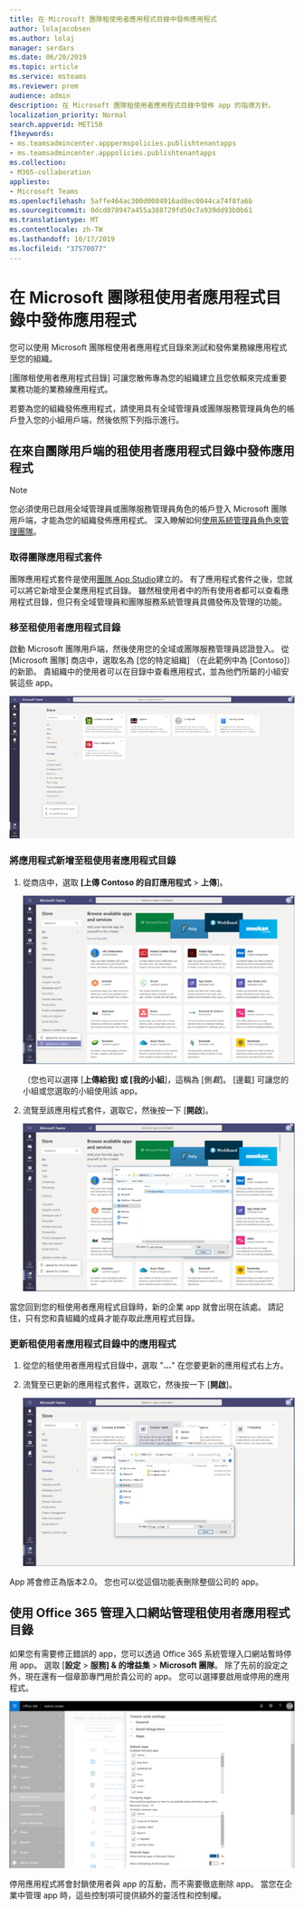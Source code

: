 ```yaml
---
title: 在 Microsoft 團隊租使用者應用程式目錄中發佈應用程式
author: lolajacobsen
ms.author: lolaj
manager: serdars
ms.date: 06/20/2019
ms.topic: article
ms.service: msteams
ms.reviewer: prem
audience: admin
description: 在 Microsoft 團隊租使用者應用程式目錄中發佈 app 的指導方針。
localization_priority: Normal
search.appverid: MET150
f1keywords:
- ms.teamsadmincenter.apppermspolicies.publishtenantapps
- ms.teamsadmincenter.apppolicies.publishtenantapps
ms.collection:
- M365-collaboration
appliesto:
- Microsoft Teams
ms.openlocfilehash: 5affe464ac300d0084916ad8ec0044ca74f8fa6b
ms.sourcegitcommit: 0dcd078947a455a388729fd50c7a939dd93b0b61
ms.translationtype: MT
ms.contentlocale: zh-TW
ms.lasthandoff: 10/17/2019
ms.locfileid: "37570077"
---
```

<a name="publish-apps-in-the-microsoft-teams-tenant-apps-catalog"></a>在 Microsoft 團隊租使用者應用程式目錄中發佈應用程式
=======================================================

您可以使用 Microsoft 團隊租使用者應用程式目錄來測試和發佈業務線應用程式至您的組織。

[團隊租使用者應用程式目錄] 可讓您散佈專為您的組織建立且您依賴來完成重要業務功能的業務線應用程式。

若要為您的組織發佈應用程式，請使用具有全域管理員或團隊服務管理員角色的帳戶登入您的小組用戶端，然後依照下列指示進行。

## <a name="publish-an-app-in-the-tenant-apps-catalog-from-the-teams-client"></a>在來自團隊用戶端的租使用者應用程式目錄中發佈應用程式

> [!NOTE]
> 您必須使用已啟用全域管理員或團隊服務管理員角色的帳戶登入 Microsoft 團隊用戶端，才能為您的組織發佈應用程式。 深入瞭解如何[使用系統管理員角色來管理團隊](https://docs.microsoft.com/MicrosoftTeams/using-admin-roles)。

### <a name="get-a-teams-app-package"></a>取得團隊應用程式套件

團隊應用程式套件是使用[團隊 App Studio](https://docs.microsoft.com/microsoftteams/platform/get-started/get-started-app-studio)建立的。 有了應用程式套件之後，您就可以將它新增至企業應用程式目錄。 雖然租使用者中的所有使用者都可以查看應用程式目錄，但只有全域管理員和團隊服務系統管理員具備發佈及管理的功能。

### <a name="go-to-the-tenant-apps-catalog"></a>移至租使用者應用程式目錄

啟動 Microsoft 團隊用戶端，然後使用您的全域或團隊服務管理員認證登入。 從 [Microsoft 團隊] 商店中，選取名為 [您的特定組織] （在此範例中為 [Contoso]）的新節。 貴組織中的使用者可以在目錄中查看應用程式，並為他們所屬的小組安裝這些 app。

![顯示 [應用程式目錄] 的 [小組] App 存放區的螢幕擷取畫面。](media/private-app-store-teams-image01.png)

### <a name="add-an-app-to-the-tenant-apps-catalog"></a>將應用程式新增至租使用者應用程式目錄

1. 從商店中，選取 **[上傳 Contoso 的自訂應用程式** > **上傳**]。

    ![顯示 [應用程式目錄] 的 [小組] App 存放區的螢幕擷取畫面。](media/private-app-store-teams-image02.png)

    （您也可以選擇 [**上傳給我] 或 [我的小組**]，這稱為 [側*載*]。 [邊載] 可讓您的小組或您選取的小組使用該 app。

2. 流覽至該應用程式套件，選取它，然後按一下 [**開啟**]。

    ![顯示 [應用程式目錄] 的 [小組] App 存放區的螢幕擷取畫面。](media/private-app-store-teams-image03.png)

當您回到您的租使用者應用程式目錄時，新的企業 app 就會出現在該處。 請記住，只有您和貴組織的成員才能存取此應用程式目錄。

### <a name="update-an-app-in-the-tenant-apps-catalog"></a>更新租使用者應用程式目錄中的應用程式

1. 從您的租使用者應用程式目錄中，選取 "**...**" 在您要更新的應用程式右上方。

2. 流覽至已更新的應用程式套件，選取它，然後按一下 [**開啟**]。

    ![顯示 [應用程式目錄] 的 [小組] App 存放區的螢幕擷取畫面。](media/private-app-store-teams-image04.png)

App 將會修正為版本2.0。 您也可以從這個功能表刪除整個公司的 app。

## <a name="use-the-office-365-admin-portal-to-manage-the-tenant-apps-catalog"></a>使用 Office 365 管理入口網站管理租使用者應用程式目錄

如果您有需要修正錯誤的 app，您可以透過 Office 365 系統管理入口網站暫時停用 app。 選取 [**設定** > **服務] & 的增益集** > **Microsoft 團隊**。 除了先前的設定之外，現在還有一個章節專門用於貴公司的 app。 您可以選擇要啟用或停用的應用程式。

![顯示 [應用程式目錄] 的 [小組] App 存放區的螢幕擷取畫面。](media/private-app-store-teams-image05.png)

停用應用程式將會封鎖使用者與 app 的互動，而不需要徹底刪除 app。 當您在企業中管理 app 時，這些控制項可提供額外的靈活性和控制權。
